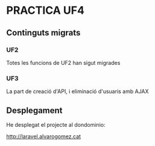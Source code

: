 # PRACTICA UF4
## Continguts migrats
### UF2
Totes les funcions de UF2 han sigut migrades

### UF3
La part de creació d'API, i eliminació d'usuaris amb AJAX

## Desplegament
He desplegat el projecte al dondominio:

http://laravel.alvarogomez.cat